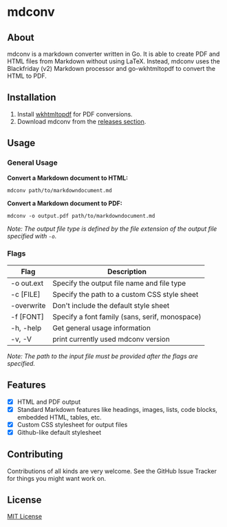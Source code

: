 # mdconv

## About

mdconv is a markdown converter written in Go.
It is able to create PDF and HTML files from Markdown without using LaTeX. 
Instead, mdconv uses the Blackfriday (v2) Markdown processor and go-wkhtmltopdf to convert the HTML
to PDF.

## Installation

1. Install [wkhtmltopdf](https://wkhtmltopdf.org/downloads.html) for PDF conversions.
2. Download mdconv from the [releases section](https://github.com/Palexer/mdconv/releases).

## Usage

### General Usage

**Convert a Markdown document to HTML:**


```mdconv path/to/markdowndocument.md```


**Convert a Markdown document to PDF:**


```mdconv -o output.pdf path/to/markdowndocument.md```

_Note: The output file type is defined by the file extension of the output file
specified with ```-o```._

### Flags

|Flag|Description|
|----|------|
|-o out.ext|Specify the output file name and file type|
|-c [FILE]|Specify the path to a custom CSS style sheet|
|-overwrite|Don't include the default style sheet|
|-f [FONT]|Specify a font family (sans, serif, monospace)|
|-h, -help|Get general usage information|
|-v, -V|print currently used mdconv version|

_Note: The path to the input file must be provided _after_ the flags are specified._

## Features

- [x] HTML and PDF output 
- [x] Standard Markdown features like headings, images, lists, code blocks, embedded HTML, tables, etc.
- [x] Custom CSS stylesheet for output files
- [x] Github-like default stylesheet

## Contributing

Contributions of all kinds are very welcome. See the GitHub Issue Tracker for things you might want work on.

## License

[MIT License](https://raw.githubusercontent.com/Palexer/mdconv/master/LICENSE)
